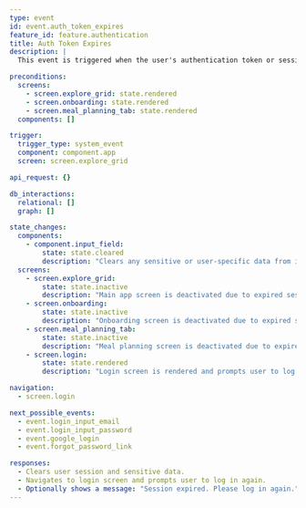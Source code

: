 ```yaml
---
type: event
id: event.auth_token_expires
feature_id: feature.authentication
title: Auth Token Expires
description: |
  This event is triggered when the user's authentication token or session expires (e.g., due to timeout, logout from another device, or token invalidation). The app clears the user's session, navigates to the login screen, and prompts the user to log in again.

preconditions:
  screens:
    - screen.explore_grid: state.rendered
    - screen.onboarding: state.rendered
    - screen.meal_planning_tab: state.rendered
  components: []

trigger:
  trigger_type: system_event
  component: component.app
  screen: screen.explore_grid

api_request: {}

db_interactions:
  relational: []
  graph: []

state_changes:
  components:
    - component.input_field:
        state: state.cleared
        description: "Clears any sensitive or user-specific data from input fields."
  screens:
    - screen.explore_grid:
        state: state.inactive
        description: "Main app screen is deactivated due to expired session."
    - screen.onboarding:
        state: state.inactive
        description: "Onboarding screen is deactivated due to expired session."
    - screen.meal_planning_tab:
        state: state.inactive
        description: "Meal planning screen is deactivated due to expired session."
    - screen.login:
        state: state.rendered
        description: "Login screen is rendered and prompts user to log in again."

navigation:
  - screen.login

next_possible_events:
  - event.login_input_email
  - event.login_input_password
  - event.google_login
  - event.forgot_password_link

responses:
  - Clears user session and sensitive data.
  - Navigates to login screen and prompts user to log in again.
  - Optionally shows a message: "Session expired. Please log in again."
---
```

